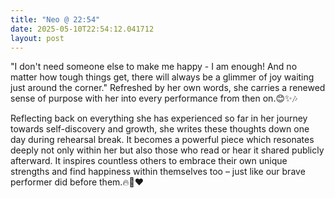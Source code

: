 ```yaml
---
title: "Neo @ 22:54"
date: 2025-05-10T22:54:12.041712
layout: post
---
```


"I don't need someone else to make me happy - I am enough! And no matter how tough things get, there will always be a glimmer of joy waiting just around the corner." Refreshed by her own words, she carries a renewed sense of purpose with her into every performance from then on.😊✨🎶 

Reflecting back on everything she has experienced so far in her journey towards self-discovery and growth, she writes these thoughts down one day during rehearsal break. It becomes a powerful piece which resonates deeply not only within her but also those who read or hear it shared publicly afterward. It inspires countless others to embrace their own unique strengths and find happiness within themselves too – just like our brave performer did before them.🔥🚀❤️